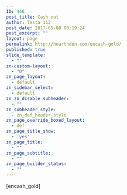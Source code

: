 ```yaml
---
ID: 446
post_title: Cash out
author: Testa 112
post_date: 2017-05-08 08:19:24
post_excerpt: ""
layout: page
permalink: http://hearthden.com/encash-gold/
published: true
slide_template:
  - ""
zn-custom-layout:
  - "0"
zn_page_layout:
  - default
zn_sidebar_select:
  - default
zn_zn_disable_subheader:
  - ""
zn_subheader_style:
  - zn_def_header_style
zn_page_override_boxed_layout:
  - def
zn_page_title_show:
  - 'yes'
zn_page_title:
  - ""
zn_page_subtitle:
  - ""
zn_page_builder_status:
  - ""
---
```

[encash_gold]